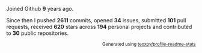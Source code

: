 Joined Github **9** years ago.

Since then I pushed **2611** commits, opened **34** issues, submitted **101** pull requests, received **620** stars across **194** personal projects and contributed to **30** public repositories.

<p align="right"><sub>Generated using <a href="https://github.com/marketplace/actions/profile-readme-stats">teoxoy/profile-readme-stats</a></sub></p>

